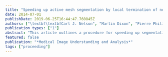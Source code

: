 ```yaml
---
title: "Speeding up active mesh segmentation by local termination of nodes"
date: 2014-07-01
publishDate: 2019-06-25T16:44:47.760845Z
authors: ["\textbf\textbfCarl J. Nelson", "Martin Dixon", "Pierre Philippe Laissue", "Boguslaw Obara"]
publication_types: ["1"]
abstract: "This article outlines a procedure for speeding up segmentation of images using active mesh systems.  Active meshes and other deformable models are very popular in image segmentation due to their ability to capture weak or missing boundary information; however, where strong edges exist, computations are still done after mesh nodes have settled on the boundary.  This can lead to extra computational time whilst the system continues to deform completed regions of the mesh. We propose a local termination procedure, reducing these unnecessary computations and speeding up segmentation time with minimal loss of quality."
featured: false
publication: "*Medical Image Understanding and Analysis*"
tags: ["proceeding"]
---
```


